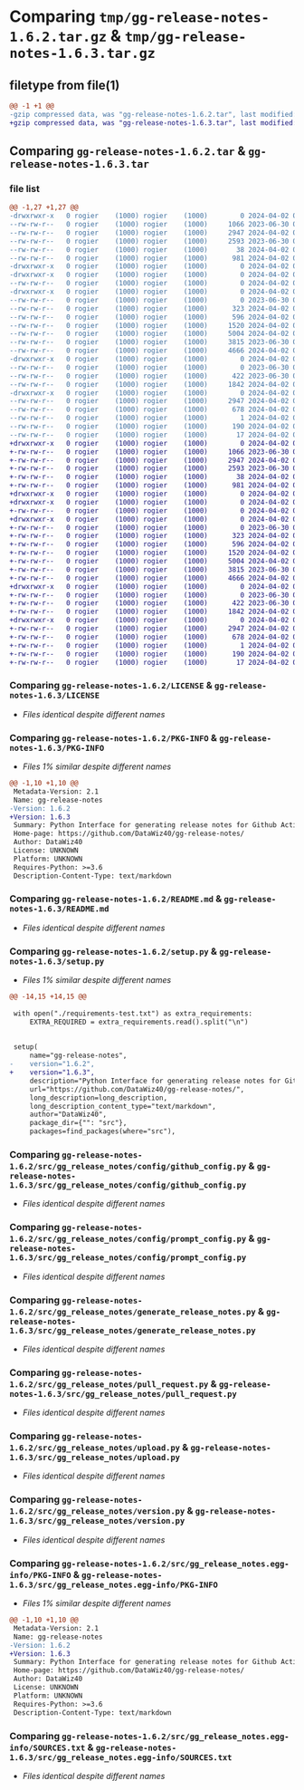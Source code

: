 # Comparing `tmp/gg-release-notes-1.6.2.tar.gz` & `tmp/gg-release-notes-1.6.3.tar.gz`

## filetype from file(1)

```diff
@@ -1 +1 @@
-gzip compressed data, was "gg-release-notes-1.6.2.tar", last modified: Tue Apr  2 08:49:50 2024, max compression
+gzip compressed data, was "gg-release-notes-1.6.3.tar", last modified: Tue Apr  2 08:53:49 2024, max compression
```

## Comparing `gg-release-notes-1.6.2.tar` & `gg-release-notes-1.6.3.tar`

### file list

```diff
@@ -1,27 +1,27 @@
-drwxrwxr-x   0 rogier    (1000) rogier    (1000)        0 2024-04-02 08:49:50.304921 gg-release-notes-1.6.2/
--rw-rw-r--   0 rogier    (1000) rogier    (1000)     1066 2023-06-30 08:34:34.000000 gg-release-notes-1.6.2/LICENSE
--rw-rw-r--   0 rogier    (1000) rogier    (1000)     2947 2024-04-02 08:49:50.304921 gg-release-notes-1.6.2/PKG-INFO
--rw-rw-r--   0 rogier    (1000) rogier    (1000)     2593 2023-06-30 08:34:34.000000 gg-release-notes-1.6.2/README.md
--rw-rw-r--   0 rogier    (1000) rogier    (1000)       38 2024-04-02 08:49:50.304921 gg-release-notes-1.6.2/setup.cfg
--rw-rw-r--   0 rogier    (1000) rogier    (1000)      981 2024-04-02 08:48:24.000000 gg-release-notes-1.6.2/setup.py
-drwxrwxr-x   0 rogier    (1000) rogier    (1000)        0 2024-04-02 08:49:50.300922 gg-release-notes-1.6.2/src/
-drwxrwxr-x   0 rogier    (1000) rogier    (1000)        0 2024-04-02 08:49:50.300922 gg-release-notes-1.6.2/src/gg_release_notes/
--rw-rw-r--   0 rogier    (1000) rogier    (1000)        0 2024-04-02 08:36:47.000000 gg-release-notes-1.6.2/src/gg_release_notes/__init__.py
-drwxrwxr-x   0 rogier    (1000) rogier    (1000)        0 2024-04-02 08:49:50.304921 gg-release-notes-1.6.2/src/gg_release_notes/config/
--rw-rw-r--   0 rogier    (1000) rogier    (1000)        0 2023-06-30 08:34:34.000000 gg-release-notes-1.6.2/src/gg_release_notes/config/__init__.py
--rw-rw-r--   0 rogier    (1000) rogier    (1000)      323 2024-04-02 08:49:26.000000 gg-release-notes-1.6.2/src/gg_release_notes/config/env_config.py
--rw-rw-r--   0 rogier    (1000) rogier    (1000)      596 2024-04-02 08:18:52.000000 gg-release-notes-1.6.2/src/gg_release_notes/config/github_config.py
--rw-rw-r--   0 rogier    (1000) rogier    (1000)     1520 2024-04-02 08:18:52.000000 gg-release-notes-1.6.2/src/gg_release_notes/config/prompt_config.py
--rw-rw-r--   0 rogier    (1000) rogier    (1000)     5004 2024-04-02 08:23:10.000000 gg-release-notes-1.6.2/src/gg_release_notes/generate_release_notes.py
--rw-rw-r--   0 rogier    (1000) rogier    (1000)     3815 2023-06-30 08:34:34.000000 gg-release-notes-1.6.2/src/gg_release_notes/pull_request.py
--rw-rw-r--   0 rogier    (1000) rogier    (1000)     4666 2024-04-02 08:18:53.000000 gg-release-notes-1.6.2/src/gg_release_notes/upload.py
-drwxrwxr-x   0 rogier    (1000) rogier    (1000)        0 2024-04-02 08:49:50.304921 gg-release-notes-1.6.2/src/gg_release_notes/utils/
--rw-rw-r--   0 rogier    (1000) rogier    (1000)        0 2023-06-30 08:34:34.000000 gg-release-notes-1.6.2/src/gg_release_notes/utils/__init__.py
--rw-rw-r--   0 rogier    (1000) rogier    (1000)      422 2023-06-30 08:34:34.000000 gg-release-notes-1.6.2/src/gg_release_notes/utils/encode_bs64.py
--rw-rw-r--   0 rogier    (1000) rogier    (1000)     1842 2024-04-02 08:18:53.000000 gg-release-notes-1.6.2/src/gg_release_notes/version.py
-drwxrwxr-x   0 rogier    (1000) rogier    (1000)        0 2024-04-02 08:49:50.304921 gg-release-notes-1.6.2/src/gg_release_notes.egg-info/
--rw-rw-r--   0 rogier    (1000) rogier    (1000)     2947 2024-04-02 08:49:50.000000 gg-release-notes-1.6.2/src/gg_release_notes.egg-info/PKG-INFO
--rw-rw-r--   0 rogier    (1000) rogier    (1000)      678 2024-04-02 08:49:50.000000 gg-release-notes-1.6.2/src/gg_release_notes.egg-info/SOURCES.txt
--rw-rw-r--   0 rogier    (1000) rogier    (1000)        1 2024-04-02 08:49:50.000000 gg-release-notes-1.6.2/src/gg_release_notes.egg-info/dependency_links.txt
--rw-rw-r--   0 rogier    (1000) rogier    (1000)      190 2024-04-02 08:49:50.000000 gg-release-notes-1.6.2/src/gg_release_notes.egg-info/requires.txt
--rw-rw-r--   0 rogier    (1000) rogier    (1000)       17 2024-04-02 08:49:50.000000 gg-release-notes-1.6.2/src/gg_release_notes.egg-info/top_level.txt
+drwxrwxr-x   0 rogier    (1000) rogier    (1000)        0 2024-04-02 08:53:49.235497 gg-release-notes-1.6.3/
+-rw-rw-r--   0 rogier    (1000) rogier    (1000)     1066 2023-06-30 08:34:34.000000 gg-release-notes-1.6.3/LICENSE
+-rw-rw-r--   0 rogier    (1000) rogier    (1000)     2947 2024-04-02 08:53:49.235497 gg-release-notes-1.6.3/PKG-INFO
+-rw-rw-r--   0 rogier    (1000) rogier    (1000)     2593 2023-06-30 08:34:34.000000 gg-release-notes-1.6.3/README.md
+-rw-rw-r--   0 rogier    (1000) rogier    (1000)       38 2024-04-02 08:53:49.235497 gg-release-notes-1.6.3/setup.cfg
+-rw-rw-r--   0 rogier    (1000) rogier    (1000)      981 2024-04-02 08:53:27.000000 gg-release-notes-1.6.3/setup.py
+drwxrwxr-x   0 rogier    (1000) rogier    (1000)        0 2024-04-02 08:53:49.235497 gg-release-notes-1.6.3/src/
+drwxrwxr-x   0 rogier    (1000) rogier    (1000)        0 2024-04-02 08:53:49.235497 gg-release-notes-1.6.3/src/gg_release_notes/
+-rw-rw-r--   0 rogier    (1000) rogier    (1000)        0 2024-04-02 08:36:47.000000 gg-release-notes-1.6.3/src/gg_release_notes/__init__.py
+drwxrwxr-x   0 rogier    (1000) rogier    (1000)        0 2024-04-02 08:53:49.235497 gg-release-notes-1.6.3/src/gg_release_notes/config/
+-rw-rw-r--   0 rogier    (1000) rogier    (1000)        0 2023-06-30 08:34:34.000000 gg-release-notes-1.6.3/src/gg_release_notes/config/__init__.py
+-rw-rw-r--   0 rogier    (1000) rogier    (1000)      323 2024-04-02 08:49:26.000000 gg-release-notes-1.6.3/src/gg_release_notes/config/env_config.py
+-rw-rw-r--   0 rogier    (1000) rogier    (1000)      596 2024-04-02 08:18:52.000000 gg-release-notes-1.6.3/src/gg_release_notes/config/github_config.py
+-rw-rw-r--   0 rogier    (1000) rogier    (1000)     1520 2024-04-02 08:18:52.000000 gg-release-notes-1.6.3/src/gg_release_notes/config/prompt_config.py
+-rw-rw-r--   0 rogier    (1000) rogier    (1000)     5004 2024-04-02 08:23:10.000000 gg-release-notes-1.6.3/src/gg_release_notes/generate_release_notes.py
+-rw-rw-r--   0 rogier    (1000) rogier    (1000)     3815 2023-06-30 08:34:34.000000 gg-release-notes-1.6.3/src/gg_release_notes/pull_request.py
+-rw-rw-r--   0 rogier    (1000) rogier    (1000)     4666 2024-04-02 08:18:53.000000 gg-release-notes-1.6.3/src/gg_release_notes/upload.py
+drwxrwxr-x   0 rogier    (1000) rogier    (1000)        0 2024-04-02 08:53:49.235497 gg-release-notes-1.6.3/src/gg_release_notes/utils/
+-rw-rw-r--   0 rogier    (1000) rogier    (1000)        0 2023-06-30 08:34:34.000000 gg-release-notes-1.6.3/src/gg_release_notes/utils/__init__.py
+-rw-rw-r--   0 rogier    (1000) rogier    (1000)      422 2023-06-30 08:34:34.000000 gg-release-notes-1.6.3/src/gg_release_notes/utils/encode_bs64.py
+-rw-rw-r--   0 rogier    (1000) rogier    (1000)     1842 2024-04-02 08:18:53.000000 gg-release-notes-1.6.3/src/gg_release_notes/version.py
+drwxrwxr-x   0 rogier    (1000) rogier    (1000)        0 2024-04-02 08:53:49.235497 gg-release-notes-1.6.3/src/gg_release_notes.egg-info/
+-rw-rw-r--   0 rogier    (1000) rogier    (1000)     2947 2024-04-02 08:53:49.000000 gg-release-notes-1.6.3/src/gg_release_notes.egg-info/PKG-INFO
+-rw-rw-r--   0 rogier    (1000) rogier    (1000)      678 2024-04-02 08:53:49.000000 gg-release-notes-1.6.3/src/gg_release_notes.egg-info/SOURCES.txt
+-rw-rw-r--   0 rogier    (1000) rogier    (1000)        1 2024-04-02 08:53:49.000000 gg-release-notes-1.6.3/src/gg_release_notes.egg-info/dependency_links.txt
+-rw-rw-r--   0 rogier    (1000) rogier    (1000)      190 2024-04-02 08:53:49.000000 gg-release-notes-1.6.3/src/gg_release_notes.egg-info/requires.txt
+-rw-rw-r--   0 rogier    (1000) rogier    (1000)       17 2024-04-02 08:53:49.000000 gg-release-notes-1.6.3/src/gg_release_notes.egg-info/top_level.txt
```

### Comparing `gg-release-notes-1.6.2/LICENSE` & `gg-release-notes-1.6.3/LICENSE`

 * *Files identical despite different names*

### Comparing `gg-release-notes-1.6.2/PKG-INFO` & `gg-release-notes-1.6.3/PKG-INFO`

 * *Files 1% similar despite different names*

```diff
@@ -1,10 +1,10 @@
 Metadata-Version: 2.1
 Name: gg-release-notes
-Version: 1.6.2
+Version: 1.6.3
 Summary: Python Interface for generating release notes for Github Actions
 Home-page: https://github.com/DataWiz40/gg-release-notes/
 Author: DataWiz40
 License: UNKNOWN
 Platform: UNKNOWN
 Requires-Python: >=3.6
 Description-Content-Type: text/markdown
```

### Comparing `gg-release-notes-1.6.2/README.md` & `gg-release-notes-1.6.3/README.md`

 * *Files identical despite different names*

### Comparing `gg-release-notes-1.6.2/setup.py` & `gg-release-notes-1.6.3/setup.py`

 * *Files 1% similar despite different names*

```diff
@@ -14,15 +14,15 @@
 
 with open("./requirements-test.txt") as extra_requirements:
     EXTRA_REQUIRED = extra_requirements.read().split("\n")
 
 
 setup(
     name="gg-release-notes",
-    version="1.6.2",
+    version="1.6.3",
     description="Python Interface for generating release notes for Github Actions",
     url="https://github.com/DataWiz40/gg-release-notes/",
     long_description=long_description,
     long_description_content_type="text/markdown",
     author="DataWiz40",
     package_dir={"": "src"},
     packages=find_packages(where="src"),
```

### Comparing `gg-release-notes-1.6.2/src/gg_release_notes/config/github_config.py` & `gg-release-notes-1.6.3/src/gg_release_notes/config/github_config.py`

 * *Files identical despite different names*

### Comparing `gg-release-notes-1.6.2/src/gg_release_notes/config/prompt_config.py` & `gg-release-notes-1.6.3/src/gg_release_notes/config/prompt_config.py`

 * *Files identical despite different names*

### Comparing `gg-release-notes-1.6.2/src/gg_release_notes/generate_release_notes.py` & `gg-release-notes-1.6.3/src/gg_release_notes/generate_release_notes.py`

 * *Files identical despite different names*

### Comparing `gg-release-notes-1.6.2/src/gg_release_notes/pull_request.py` & `gg-release-notes-1.6.3/src/gg_release_notes/pull_request.py`

 * *Files identical despite different names*

### Comparing `gg-release-notes-1.6.2/src/gg_release_notes/upload.py` & `gg-release-notes-1.6.3/src/gg_release_notes/upload.py`

 * *Files identical despite different names*

### Comparing `gg-release-notes-1.6.2/src/gg_release_notes/version.py` & `gg-release-notes-1.6.3/src/gg_release_notes/version.py`

 * *Files identical despite different names*

### Comparing `gg-release-notes-1.6.2/src/gg_release_notes.egg-info/PKG-INFO` & `gg-release-notes-1.6.3/src/gg_release_notes.egg-info/PKG-INFO`

 * *Files 1% similar despite different names*

```diff
@@ -1,10 +1,10 @@
 Metadata-Version: 2.1
 Name: gg-release-notes
-Version: 1.6.2
+Version: 1.6.3
 Summary: Python Interface for generating release notes for Github Actions
 Home-page: https://github.com/DataWiz40/gg-release-notes/
 Author: DataWiz40
 License: UNKNOWN
 Platform: UNKNOWN
 Requires-Python: >=3.6
 Description-Content-Type: text/markdown
```

### Comparing `gg-release-notes-1.6.2/src/gg_release_notes.egg-info/SOURCES.txt` & `gg-release-notes-1.6.3/src/gg_release_notes.egg-info/SOURCES.txt`

 * *Files identical despite different names*

